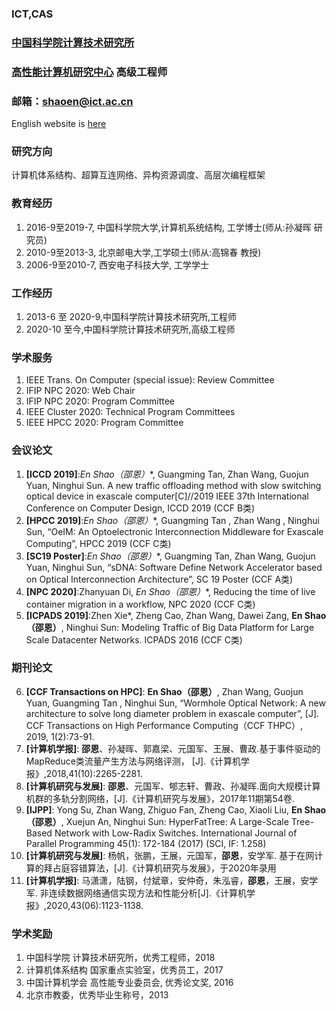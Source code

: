 
### ICT,CAS  
### [中国科学院计算技术研究所](http://www.ict.cas.cn/)  
### [高性能计算机研究中心](http://www.ncic.ac.cn/index.php)  高级工程师

### 邮箱：shaoen@ict.ac.cn 
English website is [here](https://enshao.github.io/eng/)  
### 研究方向
计算机体系结构、超算互连网络、异构资源调度、高层次编程框架
### 教育经历
1.  2016-9至2019-7, 中国科学院大学,计算机系统结构, 工学博士(师从:孙凝晖 研究员)
2.  2010-9至2013-3, 北京邮电大学,工学硕士(师从:高锦春 教授)
3.  2006-9至2010-7, 西安电子科技大学, 工学学士

### 工作经历

1.  2013-6 至 2020-9,中国科学院计算技术研究所,工程师
2.  2020-10 至今,中国科学院计算技术研究所,高级工程师

### 学术服务
1.  IEEE Trans. On Computer (special issue): Review Committee
2.  IFIP NPC 2020: Web Chair
3.  IFIP NPC 2020: Program Committee
4.  IEEE Cluster 2020: Technical Program Committees
5.  IEEE HPCC 2020: Program Committee 


### 会议论文
1.  **[ICCD 2019]**:**En Shao*（邵恩）**, Guangming Tan, Zhan Wang, Guojun Yuan, Ninghui Sun. A new traffic offloading method with slow switching optical device in exascale computer[C]//2019 IEEE 37th International Conference on Computer Design, ICCD 2019 (CCF B类)
2.  **[HPCC 2019]**:**En Shao*（邵恩）**, Guangming Tan , Zhan Wang , Ninghui Sun, “OeIM: An Optoelectronic Interconnection Middleware for Exascale Computing”, HPCC 2019 (CCF C类)
3.  **[SC19 Poster]**:**En Shao*（邵恩）**, Guangming Tan, Zhan Wang, Guojun Yuan, Ninghui Sun, “sDNA: Software Define Network Accelerator based on Optical Interconnection Architecture”, SC 19 Poster (CCF A类)
4.  **[NPC 2020]**:Zhanyuan Di, **En Shao*（邵恩）**, Reducing the time of live container migration in a workflow, NPC 2020 (CCF C类)
5.  **[ICPADS 2019]**:Zhen Xie*, Zheng Cao, Zhan Wang, Dawei Zang, **En Shao（邵恩）**, Ninghui Sun: Modeling Traffic of Big Data Platform for Large Scale Datacenter Networks. ICPADS 2016 (CCF C类)

### 期刊论文
6.	**[CCF Transactions on HPC]**: **En Shao（邵恩）**, Zhan Wang, Guojun Yuan, Guangming Tan , Ninghui Sun, “Wormhole Optical Network: A new architecture to solve long diameter problem in exascale computer”, [J]. CCF Transactions on High Performance Computing（CCF THPC）, 2019, 1(2):73-91. 
7.	**[计算机学报]**: **邵恩**、孙凝晖、郭嘉梁、元国军、王展、曹政.基于事件驱动的MapReduce类流量产生方法与网络评测， [J].《计算机学报》,2018,41(10):2265-2281.
8.	**[计算机研究与发展]**: **邵恩**、元国军、郇志轩、曹政、孙凝晖.面向大规模计算机群的多轨分割网络，[J].《计算机研究与发展》，2017年11期第54卷.
9.	**[IJPP]**: Yong Su, Zhan Wang, Zhiguo Fan, Zheng Cao, Xiaoli Liu, **En Shao（邵恩）**, Xuejun An, Ninghui Sun: HyperFatTree: A Large-Scale Tree-Based Network with Low-Radix Switches. International Journal of Parallel Programming 45(1): 172-184 (2017) (SCI, IF: 1.258)
10.	**[计算机研究与发展]**: 杨帆，张鹏，王展，元国军，**邵恩**，安学军. 基于在网计算的拜占庭容错算法，[J].《计算机研究与发展》，于2020年录用
11.	**[计算机学报]**: 马潇潇，陆钢，付斌章，安仲奇，朱泓睿，**邵恩**，王展，安学军. 非连续数据网络通信实现方法和性能分析[J].《计算机学报》,2020,43(06):1123-1138.

### 学术奖励
1. 中国科学院 计算技术研究所，优秀工程师，2018
2. 计算机体系结构 国家重点实验室，优秀员工，2017
3. 中国计算机学会 高性能专业委员会, 优秀论文奖, 2016
4. 北京市教委，优秀毕业生称号，2013

